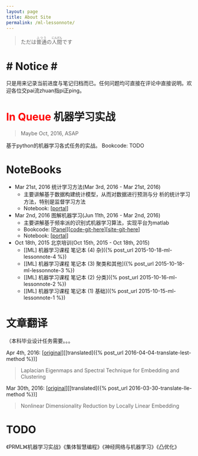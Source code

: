 ```yaml
---
layout: page
title: About Site
permalink: /ml-lessonnote/
---
```

> ただは<ruby>普通<rt>ふつう</rt></ruby>の<ruby>人間<rt>にんげん</rt></ruby>です

# \# Notice \#


只是用来记录当前进度与笔记归档而已。任何问题均可直接在评论中直接说明。欢迎各位交pai流zhuan指pi正ping。

# <span style="color: #ff0000;">In Queue</span> 机器学习实战

> Maybe Oct, 2016, ASAP

基于python的机器学习各式任务的实战。
Bookcode: TODO

# NoteBooks

*	Mar 21st, 2016 统计学习方法(Mar 3rd, 2016 - Mar 21st, 2016)
	*	主要讲解基于数据构建统计模型，从而对数据进行预测与分
		析的统计学习方法，特别是监督学习方法
	*	Notebook: [[portal](http://pan.baidu.com/s/1pJQWJb1)]
*	Mar 2nd, 2016 图解机器学习(Jun 11th, 2016 - Mar 2nd, 2016)
	*	主要讲解基于频率派的识别式机器学习算法，实现平台为matlab
	*	Bookcode: [[Panel](http://bookcode.polossk.com/Irasuto-de-Manabu-KiKai-Gakusyuu/)][[code-git-here](https://github.com/polossk/Bookcode-of-Irasuto-de-Manabu-KiKai-Gakusyuu/)][[site-git-here](https://github.com/polossk/Bookcode-of-Irasuto-de-Manabu-KiKai-Gakusyuu-Web/)]
	*	Notebook: [[portal](http://pan.baidu.com/s/1mgRIUqW)]
*	Oct 18th, 2015 北京培训(Oct 15th, 2015 - Oct 18th, 2015)
	*	[[ML] 机器学习课程 笔记本 (4) 杂]({% post_url 2015-10-18-ml-lessonnote-4 %})
	*	[[ML] 机器学习课程 笔记本 (3) 聚类和其他]({% post_url 2015-10-18-ml-lessonnote-3 %})
	*	[[ML] 机器学习课程 笔记本 (2) 分类]({% post_url 2015-10-16-ml-lessonnote-2 %})
	*	[[ML] 机器学习课程 笔记本 (1) 基础]({% post_url 2015-10-15-ml-lessonnote-1 %})

# 文章翻译

（本科毕业设计任务需要。。。

Apr 4th, 2016: [[original](http://www.csie.ntu.edu.tw/~mhyang/course/u0030/papers/Belkin%20Niyogi%20Laplacian%20Eigenmaps.pdf)][[translated]({% post_url 2016-04-04-translate-lest-method %})]

> Laplacian Eigenmaps and Spectral Technique for Embedding and Clustering

Mar 30th, 2016: [[original](http://science.sciencemag.org/content/290/5500/2323)][[translated]({% post_url 2016-03-30-translate-lle-method %})]

> Nonlinear Dimensionality Reduction by Locally Linear Embedding

# TODO

《PRML》《机器学习实战》《集体智慧编程》《神经网络与机器学习》《凸优化》